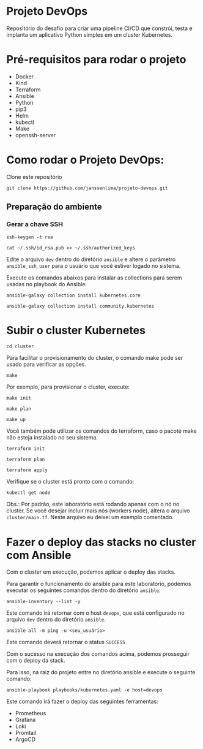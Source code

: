 # Projeto DevOps
Repositório do desafio para criar uma pipeline CI/CD que constrói, testa e implanta um aplicativo Python simples em um cluster Kubernetes.

# Pré-requisitos para rodar o projeto
- Docker
- Kind
- Terraform
- Ansible
- Python
- pip3
- Helm
- kubectl
- Make
- openssh-server

# Como rodar o Projeto DevOps:
Clone este repositório

`git clone https://github.com/janssenlima/projeto-devops.git`

## Preparação do ambiente
### Gerar a chave SSH
`ssh-keygen -t rsa`

`cat ~/.ssh/id_rsa.pub >> ~/.ssh/authorized_keys`

Edite o arquivo ```dev``` dentro do diretório ```ansible``` e altere o parâmetro ```ansible_ssh_user``` para o usuário que você estiver logado no sistema.

Execute os comandos abaixos para instalar as collections para serem usadas no playbook do Ansible:

`ansible-galaxy collection install kubernetes.core`

`ansible-galaxy collection install community.kubernetes`

# Subir o cluster Kubernetes

`cd cluster`

Para facilitar o provisionamento do cluster, o comando make pode ser usado para verificar as opções.

`make`

Por exemplo, para provisionar o cluster, execute:

`make init`

`make plan`

`make up`

Você também pode utilizar os comandos do terraform, caso o pacote make não esteja instalado no seu sistema.

`terraform init`

`terraform plan`

`terraform apply`

Verifique se o cluster está pronto com o comando:

`kubectl get node`

Obs.: Por padrão, este laboratório está rodando apenas com o nó no cluster. Se você desejar incluir mais nós (workers node), altera o arquivo ```cluster/main.tf```. Neste arquivo eu deixei um exemplo comentado.

# Fazer o deploy das stacks no cluster com Ansible

Com o cluster em execução, podemos aplicar o deploy das stacks.

Para garantir o funcionamento do ansible para este laboratório, podemos executar os seguintes comandos dentro do diretório ```ansible```:

`ansible-inventory --list -y`

Este comando irá retornar com o host ```devops```, que está configurado no arquivo ```dev``` dentro do diretório ```ansible```.

```ansible all -m ping -u <seu_usuário>```

Este comando deverá retornar o status ```SUCCESS```

Com o sucesso na execução dos comandos acima, podemos prosseguir com o deploy da stack.

Para isso, na raiz do projeto entre no diretório ansible e execute o seguinte comando:

`ansible-playbook playbooks/kubernetes.yaml -e host=devops`

Este comando irá fazer o deploy das seguintes ferramentas:
- Prometheus
- Grafana
- Loki
- Promtail
- ArgoCD